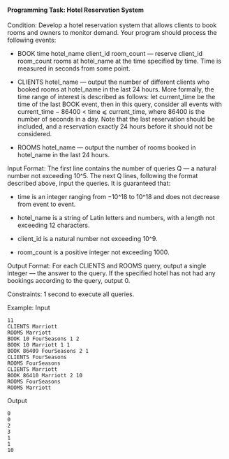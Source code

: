 #### Programming Task: Hotel Reservation System

Condition:
Develop a hotel reservation system that allows clients to book rooms and owners to monitor demand. Your program should process the following events:

- BOOK time hotel_name client_id room_count — reserve client_id room_count rooms at hotel_name at the time specified by time. Time is measured in seconds from some point.

- CLIENTS hotel_name — output the number of different clients who booked rooms at hotel_name in the last 24 hours. More formally, the time range of interest is described as follows: let current_time be the time of the last BOOK event, then in this query, consider all events with current_time − 86400 < time ⩽ current_time, where 86400 is the number of seconds in a day. Note that the last reservation should be included, and a reservation exactly 24 hours before it should not be considered.

- ROOMS hotel_name — output the number of rooms booked in hotel_name in the last 24 hours.

Input Format:
The first line contains the number of queries Q — a natural number not exceeding 10^5. The next Q lines, following the format described above, input the queries. It is guaranteed that:

- time is an integer ranging from −10^18 to 10^18 and does not decrease from event to event.

- hotel_name is a string of Latin letters and numbers, with a length not exceeding 12 characters.

- client_id is a natural number not exceeding 10^9.

- room_count is a positive integer not exceeding 1000.

Output Format:
For each CLIENTS and ROOMS query, output a single integer — the answer to the query. If the specified hotel has not had any bookings according to the query, output 0.

Constraints:
1 second to execute all queries.

Example:
Input
```
11
CLIENTS Marriott
ROOMS Marriott
BOOK 10 FourSeasons 1 2
BOOK 10 Marriott 1 1
BOOK 86409 FourSeasons 2 1
CLIENTS FourSeasons
ROOMS FourSeasons
CLIENTS Marriott
BOOK 86410 Marriott 2 10
ROOMS FourSeasons
ROOMS Marriott
```

Output
```
0
0
2
3
1
1
10
```